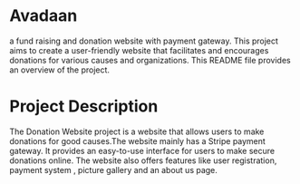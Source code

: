 # Avadaan
a fund raising and donation website with payment gateway.
This project aims to create a user-friendly website that facilitates and encourages donations for various causes and organizations. This README file provides an overview of the project.
# Project Description
The Donation Website project is a website that allows users to make donations for good causes.The website mainly has a Stripe payment gateway. It provides an easy-to-use interface for users to make secure donations online. The website also offers features like user registration, payment system , picture gallery  and an about us page.
